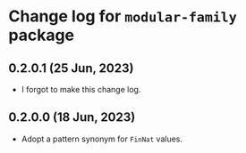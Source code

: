 # Change log for `modular-family` package

## 0.2.0.1 (25 Jun, 2023)

- I forgot to make this change log.

## 0.2.0.0 (18 Jun, 2023)

- Adopt a pattern synonym for `FinNat` values.

